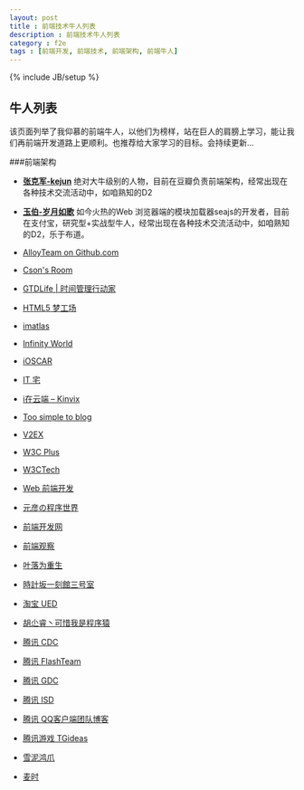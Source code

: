 ```yaml
---
layout: post
title : 前端技术牛人列表
description : 前端技术牛人列表
category : f2e
tags : [前端开发, 前端技术, 前端架构, 前端牛人]
---
```

{% include JB/setup %}

## 牛人列表 ##
该页面列举了我仰慕的前端牛人，以他们为榜样，站在巨人的肩膀上学习，能让我们再前端开发道路上更顺利。也推荐给大家学习的目标。会持续更新...

###前端架构
* **[张克军-kejun](http://hikejun.com/blog/)**
绝对大牛级别的人物，目前在豆瓣负责前端架构，经常出现在各种技术交流活动中，如咱熟知的D2

* **[玉伯-岁月如歌](http://lifesinger.wordpress.com/)**
如今火热的Web 浏览器端的模块加载器seajs的开发者，目前在支付宝，研究型+实战型牛人，经常出现在各种技术交流活动中，如咱熟知的D2，乐于布道。

* [AlloyTeam on Github.com](http://alloyteam.github.com/)
* [Cson's Room](http://cnblogs.com/Cson/)
* [GTDLife | 时间管理行动家](http://www.gtdlife.com/)
* [HTML5 梦工场](http://www.html5dw.com/)
* [imatlas](http://imatlas.com)
* [Infinity World](http://blog.biqing.me/)
* [iOSCAR](http://oscartong.tumblr.com/)
* [IT 宅](http://www.itzhai.com/)
* [i在云端 – Kinvix](http://Kinvix.AlloyTeam.com)
* [Too simple to blog](http://duwei.herokuapp.com/)
* [V2EX](http://www.v2ex.com/)
* [W3C Plus](http://www.w3cplus.com/)
* [W3CTech](http://www.w3ctech.com/)
* [Web 前端开发](http://www.css88.com)
* [元彦の程序世界](http://madscript.com/)
* [前端开发网](http://www.html6game.com/)
* [前端观察](http://www.qianduan.net/)
* [叶落为重生](http://hongru.cnblogs.com/)
* [時計坂一刻館三号室](http://www.quchao.com/)
* [淘宝 UED](http://ued.taobao.com/)
* [胡尐睿丶可惜我是程序猿](http://www.cnblogs.com/hooray/)
* [腾讯 CDC](http://cdc.tencent.com)
* [腾讯 FlashTeam](http://flashteam.tencent.com/)
* [腾讯 GDC](http://gdc.qq.com)
* [腾讯 ISD](http://isd.tencent.com/)
* [腾讯 QQ客户端团队博客](http://impd.tencent.com/)
* [腾讯游戏 TGideas](http://tgideas.qq.com/)
* [雪泥鸿爪](http://blog.lifeclaw.com)
* [麦时](http://www.wheattime.com/)